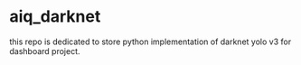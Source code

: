 # aiq_darknet
this repo is dedicated to store python implementation of darknet yolo v3 for dashboard project.
